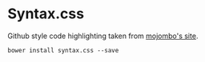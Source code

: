 # Syntax.css

Github style code highlighting taken from [mojombo's site](https://github.com/mojombo/tpw/).

	bower install syntax.css --save
